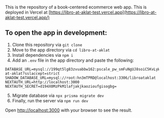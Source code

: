 This is the repository of a book-centered ecommerce web app. This is deployed in Vercel at [https://libro-at-aklat-test.vercel.app](https://libro-at-aklat-test.vercel.app/)

## To open the app in development:

1. Clone this repository via `git clone`
2. Move to the app directory via `cd libro-at-aklat`
3. Install dependencies via `npm i`
4. Add an `.env` file in the app directory and paste the following:

```
DATABASE_URL=mysql://199qt5lg83zvuabbw162:pscale_pw_smFuNgUJ8soiC5KvLyWq4I1UPk5JPtMOsKoCbB1q6Vg@gcp.connect.psdb.cloud/libro-at-aklat?sslaccept=strict
SHADOW_DATABASE_URL=mysql://root:hn3mTPRD@localhost:3306/libroataklat
NEXTAUTH_URL=http://localhost:3000
NEXTAUTH_SECRET=d194X0MzPkM1lafjakjkaozioufgisogbg=
```
5. Migrate database via `npx prisma migrate dev`
6. Finally, run the server via `npm run dev`

Open [http://localhost:3000](http://localhost:3000) with your browser to see the result.


